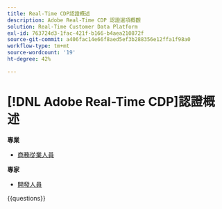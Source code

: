 ```yaml
---
title: Real-Time CDP認證概述
description: Adobe Real-Time CDP 認證選項概觀
solution: Real-Time Customer Data Platform
exl-id: 763724d3-1fac-421f-b166-b4aea210872f
source-git-commit: a406fac14e66f8aed5ef3b288356e12ffa1f98a0
workflow-type: tm+mt
source-wordcount: '19'
ht-degree: 42%

---
```


# [!DNL Adobe Real-Time CDP]認證概述

**專業**

* [商務從業人員](/help/certifications/rtcdp/rtcdp-p-business.md) <!--AD0-E602-->

**專家**

* [開發人員](/help/certifications/rtcdp/rtcdp-e-developer.md) <!--AD0-E605-->

{{questions}}

